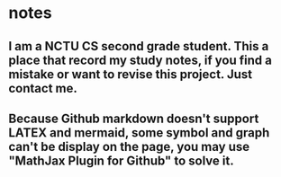 # notes

## I am a NCTU CS second grade student. This a place that record my study notes, if you find a mistake or want to revise this project. Just contact me.
## Because Github markdown doesn't support LATEX and mermaid, some symbol and graph can't be display on the page, you may use "MathJax Plugin for Github" to solve it.
